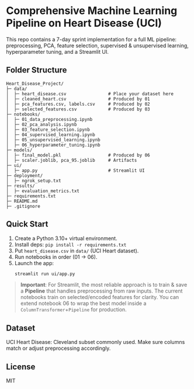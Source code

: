 
# Comprehensive Machine Learning Pipeline on Heart Disease (UCI)

This repo contains a 7-day sprint implementation for a full ML pipeline: preprocessing, PCA, feature selection, supervised & unsupervised learning, hyperparameter tuning, and a Streamlit UI.

## Folder Structure
```
Heart_Disease_Project/
├─ data/
│  ├─ heart_disease.csv                # Place your dataset here
│  ├─ cleaned_heart.csv                # Produced by 01
│  ├─ pca_features.csv, labels.csv     # Produced by 02
│  ├─ selected_features.csv            # Produced by 03
├─ notebooks/
│  ├─ 01_data_preprocessing.ipynb
│  ├─ 02_pca_analysis.ipynb
│  ├─ 03_feature_selection.ipynb
│  ├─ 04_supervised_learning.ipynb
│  ├─ 05_unsupervised_learning.ipynb
│  ├─ 06_hyperparameter_tuning.ipynb
├─ models/
│  ├─ final_model.pkl                  # Produced by 06
│  ├─ scaler.joblib, pca_95.joblib     # Artifacts
├─ ui/
│  ├─ app.py                           # Streamlit UI
├─ deployment/
│  ├─ ngrok_setup.txt
├─ results/
│  ├─ evaluation_metrics.txt
├─ requirements.txt
├─ README.md
├─ .gitignore
```

## Quick Start
1. Create a Python 3.10+ virtual environment.
2. Install deps: `pip install -r requirements.txt`
3. Put `heart_disease.csv` in `data/` (UCI Heart dataset).
4. Run notebooks in order (01 → 06).
5. Launch the app:
   ```bash
   streamlit run ui/app.py
   ```

> **Important**: For Streamlit, the most reliable approach is to train & save a **Pipeline** that handles preprocessing from raw inputs. The current notebooks train on selected/encoded features for clarity. You can extend notebook 06 to wrap the best model inside a `ColumnTransformer`+`Pipeline` for production.

## Dataset
UCI Heart Disease: Cleveland subset commonly used. Make sure columns match or adjust preprocessing accordingly.

## License
MIT
